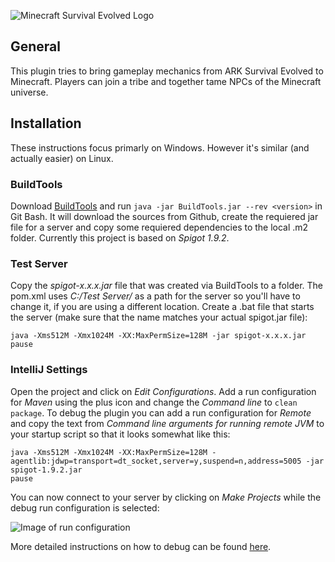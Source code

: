 ![Minecraft Survival Evolved Logo](http://i.imgur.com/25lm47I.png)
## General
This plugin tries to bring gameplay mechanics from ARK Survival Evolved to Minecraft. Players can join a tribe and together tame NPCs of the Minecraft universe.
## Installation
These instructions focus primarly on Windows. However it's similar (and actually easier) on Linux.
### BuildTools
Download [BuildTools](https://hub.spigotmc.org/jenkins/job/BuildTools/lastSuccessfulBuild/artifact/target/BuildTools.jar) and run `java -jar BuildTools.jar --rev <version>` in Git Bash. It will download the sources from Github, create the requiered jar file for a server and copy some requiered dependencies to the local .m2 folder. Currently this project is based on *Spigot 1.9.2*.
### Test Server
Copy the *spigot-x.x.x.jar* file that was created via BuildTools to a folder. The pom.xml uses *C:/Test Server/* as a path for the server so you'll have to change it, if you are using a different location.
Create a .bat file that starts the server (make sure that the name matches your actual spigot.jar file):
```
java -Xms512M -Xmx1024M -XX:MaxPermSize=128M -jar spigot-x.x.x.jar
pause
```
### IntelliJ Settings
Open the project and click on *Edit Configurations*. Add a run configuration for *Maven* using the plus icon and change the *Command line* to `clean package`.
To debug the plugin you can add a run configuration for *Remote* and copy the text from *Command line arguments for running remote JVM* to your startup script so that it looks somewhat like this:
```
java -Xms512M -Xmx1024M -XX:MaxPermSize=128M -agentlib:jdwp=transport=dt_socket,server=y,suspend=n,address=5005 -jar spigot-1.9.2.jar
pause
```
You can now connect to your server by clicking on *Make Projects* while the debug run configuration is selected:

![Image of run configuration](https://proxy.spigotmc.org/c9297d1f639820db7784fb3ee5b793bdfd84d106?url=http%3A%2F%2Fi.imgur.com%2FNtJickZ.png)

More detailed instructions on how to debug can be found [here](https://www.spigotmc.org/wiki/intellij-debug-your-plugin/).